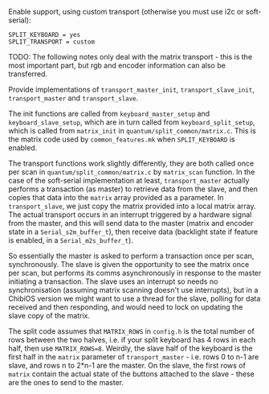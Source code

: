 Enable support, using custom transport (otherwise you must use i2c or soft-serial):

```
SPLIT_KEYBOARD = yes
SPLIT_TRANSPORT = custom
```

TODO: The following notes only deal with the matrix transport - this is the most important part, but rgb and encoder information can also be transferred.

Provide implementations of `transport_master_init`, `transport_slave_init`, `transport_master` and `transport_slave`.

The init functions are called from `keyboard_master_setup` and `keyboard_slave_setup`, which are in turn called from `keyboard_split_setup`, which is called from `matrix_init` in `quantum/split_common/matrix.c`. This is the matrix code used by `common_features.mk` when `SPLIT_KEYBOARD` is enabled.

The transport functions work slightly differently, they are both called once per scan in `quantum/split_common/matrix.c` by `matrix_scan` function. In the case of the soft-serial implementation at least, `transport_master` actually performs a transaction (as master) to retrieve data from the slave, and then copies that data into the `matrix` array provided as a parameter. In `transport_slave`, we just copy the matrix provided into a local matrix array. The actual transport occurs in an interrupt triggered by a hardware signal from the master, and this will send data to the master (matrix and encoder state in a `Serial_s2m_buffer_t`), then receive data (backlight state if feature is enabled, in a `Serial_m2s_buffer_t`).

So essentially the master is asked to perform a transaction once per scan, synchronously. The slave is given the opportunity to see the matrix once per scan, but performs its comms asynchronously in response to the master initiating a transaction. The slave uses an interrupt so needs no synchronisation (assuming matrix scanning doesn't use interrupts), but in a ChibiOS version we might want to use a thread for the slave, polling for data received and then responding, and would need to lock on updating the slave copy of the matrix.

The split code assumes that `MATRIX_ROWS` in `config.h` is the total number of rows between the two halves, i.e. if your split keyboard has 4 rows in each half, then use `MATRIX_ROWS=8`. Weirdly, the slave half of the keyboard is the first half in the `matrix` parameter of `transport_master` - i.e. rows 0 to n-1 are slave, and rows n to 2*n-1 are the master. On the slave, the first rows of `matrix` contain the actual state of the buttons attached to the slave - these are the ones to send to the master.

